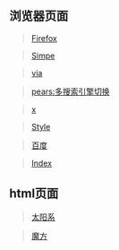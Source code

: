 ## 浏览器页面
>[Firefox](./firefox.html)

>[Simpe](./Simple.html)

>[via](./via.html)

>[pears:多搜索引擎切换](./pears/index.html)

>[x](./x.html)

>[Style](./style.html)

>[百度](./baidu.html)

>[Index](./map.html)

## html页面
>[太阳系](./solar.html)

>[魔方](./cube/index.html)